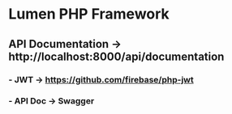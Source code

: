 # Lumen PHP Framework

## API Documentation -> http://localhost:8000/api/documentation

### - JWT -> https://github.com/firebase/php-jwt
### - API Doc -> Swagger
